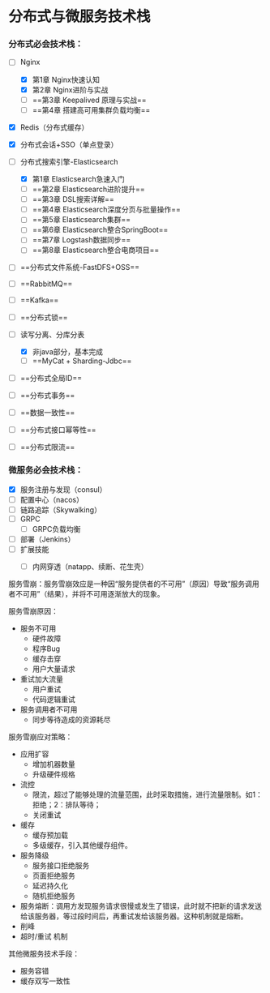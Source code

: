 # 分布式与微服务技术栈

### 分布式必会技术栈：

- [ ] Nginx
  - [x] 第1章 Nginx快速认知
  - [x] 第2章 Nginx进阶与实战
  - [ ] ==第3章 Keepalived 原理与实战==
  - [ ] ==第4章 搭建高可用集群负载均衡==
- [x] Redis（分布式缓存）
- [x] 分布式会话+SSO（单点登录）
- [ ] 分布式搜索引擎-Elasticsearch
  - [x] 第1章 Elasticsearch急速入门
  - [ ] ==第2章 Elasticsearch进阶提升==
  - [ ] ==第3章 DSL搜索详解==
  - [ ] ==第4章 Elasticsearch深度分页与批量操作==
  - [ ] ==第5章 Elasticsearch集群==
  - [ ] ==第6章 Elasticsearch整合SpringBoot==
  - [ ] ==第7章 Logstash数据同步==
  - [ ] ==第8章 Elasticsearch整合电商项目==
- [ ] ==分布式文件系统-FastDFS+OSS==
- [ ] ==RabbitMQ==
- [ ] ==Kafka==
- [ ] ==分布式锁==
- [ ] 读写分离、分库分表
  - [x] 非java部分，基本完成
  - [ ] ==MyCat + Sharding-Jdbc==
- [ ] ==分布式全局ID==
- [ ] ==分布式事务==
- [ ] ==数据一致性==
- [ ] ==分布式接口幂等性==
- [ ] ==分布式限流==





### 微服务必会技术栈：

- [x] 服务注册与发现（consul）
- [ ] 配置中心（nacos）
- [ ] 链路追踪（Skywalking）
- [ ] GRPC
  - [ ] GRPC负载均衡
- [ ] 部署（Jenkins）
- [ ] 扩展技能
  - [ ] 内网穿透（natapp、续断、花生壳）








服务雪崩：服务雪崩效应是一种因“服务提供者的不可用”（原因）导致“服务调用者不可用”（结果），并将不可用逐渐放大的现象。



服务雪崩原因：

- 服务不可用
  - 硬件故障
  - 程序Bug
  - 缓存击穿
  - 用户大量请求
- 重试加大流量
  - 用户重试
  - 代码逻辑重试
- 服务调用者不可用
  - 同步等待造成的资源耗尽



服务雪崩应对策略：

- 应用扩容
  - 增加机器数量
  - 升级硬件规格
- 流控
  - 限流，超过了能够处理的流量范围，此时采取措施，进行流量限制。如1：拒绝；2：排队等待；
  - 关闭重试
- 缓存
  - 缓存预加载
  - 多级缓存，引入其他缓存组件。
- 服务降级
  - 服务接口拒绝服务
  - 页面拒绝服务
  - 延迟持久化
  - 随机拒绝服务
- 服务熔断：调用方发现服务请求很慢或发生了错误，此时就不把新的请求发送给该服务器，等过段时间后，再重试发给该服务器。这种机制就是熔断。
- 削峰
- 超时/重试 机制











其他微服务技术手段：

- 服务容错
- 缓存双写一致性





 







